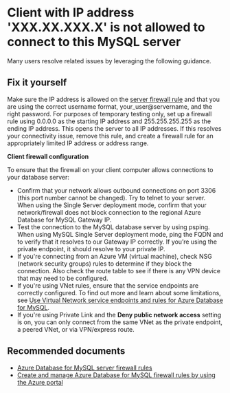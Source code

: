 <properties
  pagetitle="Client with IP address 'XXX.XX.XXX.X' is not allowed to connect to this MySQL server"
  description="Client with IP address 'XXX.XX.XXX.X' is not allowed to connect to this MySQL server"
  service="microsoft.dbformysql"
  resource="servers"
  ms.author="jtoland"
  selfhelptype="Generic"
  supporttopicids="32788507"
  resourcetags="servers,databases"
  productpesids="16221"
  cloudenvironments="public,fairfax,usnat,ussec"
  articleid="0ebb58e1-356b-4070-b75f-e73ead0df8e8"
  ownershipid="AzureData_AzureDatabaseforMySQL" />

# Client with IP address 'XXX.XX.XXX.X' is not allowed to connect to this MySQL server

Many users resolve related issues by leveraging the following guidance.

## Fix it yourself

Make sure the IP address is allowed on the [server firewall rule](https://docs.microsoft.com/azure/mysql/howto-manage-firewall-using-portal) and that you are using the correct username format, your_user@servername, and the right password. For purposes of temporary testing only, set up a firewall rule using 0.0.0.0 as the starting IP address and 255.255.255.255 as the ending IP address. This opens the server to all IP addresses. If this resolves your connectivity issue, remove this rule, and create a firewall rule for an appropriately limited IP address or address range.

**Client firewall configuration**

To ensure that the firewall on your client computer allows connections to your database server:

* Confirm that your network allows outbound connections on port 3306 (this port number cannot be changed). Try to telnet to your server. When using the Single Server deployment mode, confirm that your network/firewall does not block connection to the regional Azure Database for MySQL Gateway IP.
* Test the connection to the MySQL database server by using psping. When using MySQL Single Server deployment mode, ping the FQDN and to verify that it resolves to our Gateway IP correctly. If you’re using the private endpoint, it should resolve to your private IP.
* If you're connecting from an Azure VM (virtual machine), check NSG (network security groups) rules to determine if they block the connection. Also check the route table to see if there is any VPN device that may need to be configured.  
* If you're using VNet rules, ensure that the service endpoints are correctly configured. To find out more and learn about some limitations, see [Use Virtual Network service endpoints and rules for Azure Database for MySQL](https://docs.microsoft.com/azure/mysql/concepts-data-access-and-security-vnet).  
* If you're using Private Link and the **Deny public network access** setting is on, you can only connect from the same VNet as the private endpoint, a peered VNet, or via VPN/express route.

## **Recommended documents**

* [Azure Database for MySQL server firewall rules](https://docs.microsoft.com/azure/mysql/concepts-firewall-rules)
* [Create and manage Azure Database for MySQL firewall rules by using the Azure portal](https://docs.microsoft.com/azure/mysql/howto-manage-firewall-using-portal)
